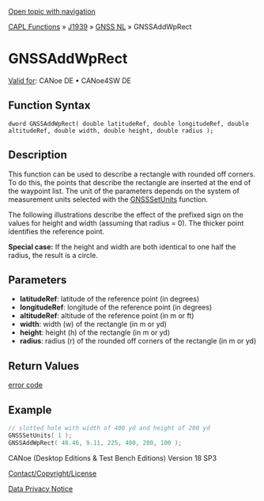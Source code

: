 [Open topic with navigation](../../../../../../CANoeDEFamily.htm#Topics/CAPLFunctions/J1939/GNSSNodeLayer/Functions/CAPLfunctionGNSSaddwprect.md)

[CAPL Functions](../../../CAPLfunctions.md) » [J1939](../../CAPLfunctionsJ1939StartPage.md) » [GNSS NL](../CAPLfunctionsGNSSNLOverview.md) » GNSSAddWpRect

# GNSSAddWpRect

[Valid for](../../../../Shared/FeatureAvailability.md):  CANoe DE • CANoe4SW DE

## Function Syntax

```
dword GNSSAddWpRect( double latitudeRef, double longitudeRef, double altitudeRef, double width, double height, double radius );
```

## Description

This function can be used to describe a rectangle with rounded off corners. To do this, the points that describe the rectangle are inserted at the end of the waypoint list. The unit of the parameters depends on the system of measurement units selected with the [GNSSSetUnits](CAPLfunctionGNSSsetunits.md) function.

The following illustrations describe the effect of the prefixed sign on the values for height and width (assuming that radius = 0). The thicker point identifies the reference point.

**Special case:** If the height and width are both identical to one half the radius, the result is a circle.

## Parameters

- **latitudeRef**: latitude of the reference point (in degrees)
- **longitudeRef**: longitude of the reference point (in degrees)
- **altitudeRef**: altitude of the reference point (in m or ft)
- **width**: width (w) of the rectangle (in m or yd)
- **height**: height (h) of the rectangle (in m or yd)
- **radius**: radius (r) of the rounded off corners of the rectangle (in m or yd)

## Return Values

[error code](../CAPLfunctionsGNSSNLErrorCodesGetLastError.md)

## Example

```c
// slotted hole with width of 400 yd and height of 200 yd
GNSSSetUnits( 1 );
GNSSAddWpRect( 48.46, 9.11, 225, 400, 200, 100 );
```

CANoe (Desktop Editions & Test Bench Editions) Version 18 SP3

[Contact/Copyright/License](../../../../Shared/ContactCopyrightLicense.md)

[Data Privacy Notice](https://www.vector.com/int/en/company/get-info/privacy-policy/)
